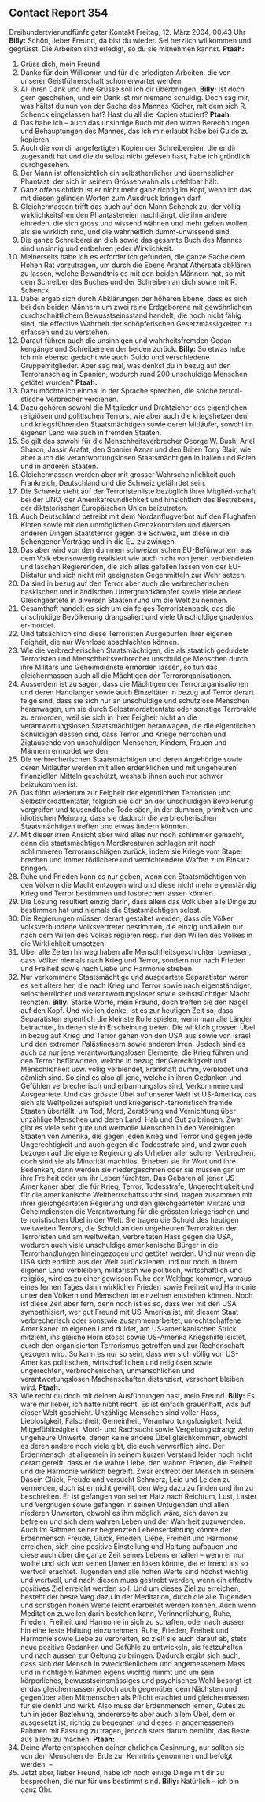 ## Contact Report 354
Dreihundertvierundfünfzigster Kontakt
Freitag, 12. März 2004, 00.43 Uhr
**Billy:**
Schön, lieber Freund, da bist du wieder. Sei herzlich willkommen und gegrüsst. Die Arbeiten sind erledigt, so du sie mitnehmen kannst.
**Ptaah:**
1. Grüss dich, mein Freund.
2. Danke für dein Willkomm und für die erledigten Arbeiten, die von unserer Geistführerschaft schon erwartet werden.
3. All ihren Dank und ihre Grüsse soll ich dir überbringen.
**Billy:**
Ist doch gern geschehen, und ein Dank ist mir niemand schuldig. Doch sag mir, was hältst du nun von der Sache des Mannes Köcher, mit dem sich R. Schenck eingelassen hat? Hast du all die Kopien studiert?
**Ptaah:**
4. Das habe ich – auch das unsinnige Buch mit den wirren Berechnungen und Behauptungen des Mannes, das ich mir erlaubt habe bei Guido zu kopieren.
5. Auch die von dir angefertigten Kopien der Schreibereien, die er dir zugesandt hat und die du selbst nicht gelesen hast, habe ich gründlich durchgesehen.
6. Der Mann ist offensichtlich ein selbstherrlicher und überheblicher Phantast, der sich in seinem Grössenwahn als unfehlbar hält.
7. Ganz offensichtlich ist er nicht mehr ganz richtig im Kopf, wenn ich das mit diesen gelinden Worten zum Ausdruck bringen darf.
8. Gleichermassen trifft das auch auf den Mann Schenck zu, der völlig wirklichkeitsfremden Phantastereien nachhängt, die ihm andere einreden, die sich gross und wissend wähnen und mehr gelten wollen, als sie wirklich sind, und die wahrheitlich dumm-unwissend sind.
9. Die ganze Schreiberei an dich sowie das gesamte Buch des Mannes sind unsinnig und entbehren jeder Wirklichkeit.
10. Meinerseits habe ich es erforderlich gefunden, die ganze Sache dem Hohen Rat vorzutragen, um durch die Ebene Arahat Athersata abklären zu lassen, welche Bewandtnis es mit den beiden Männern hat, so mit dem Schreiber des Buches und der Schreiben an dich sowie mit R. Schenck.
11. Dabei ergab sich durch Abklärungen der höheren Ebene, dass es sich bei den beiden Männern um zwei reine Erdgeborene mit gewöhnlichem durchschnittlichem Bewusstseinsstand handelt, die noch nicht fähig sind, die effective Wahrheit der schöpferischen Gesetzmässigkeiten zu erfassen und zu verstehen.
12. Darauf führen auch die unsinnigen und wahrheitsfremden Gedan-kengänge und Schreibereien der beiden zurück.
**Billy:**
So etwas habe ich mir ebenso gedacht wie auch Guido und verschiedene Gruppemitglieder. Aber sag mal, was denkst du in bezug auf den Terroranschlag in Spanien, wodurch rund 200 unschuldige Menschen getötet wurden?
**Ptaah:**
13. Dazu möchte ich einmal in der Sprache sprechen, die solche terrori-stische Verbrecher verdienen.
14. Dazu gehören sowohl die Mitglieder und Drahtzieher des eigentlichen religiösen und politischen Terrors, wie aber auch die kriegshetzenden und kriegsführenden Staatsmächtigen sowie deren Mitläufer, sowohl im eigenen Land wie auch in fremden Staaten.
15. So gilt das sowohl für die Menschheitsverbrecher George W. Bush, Ariel Sharon, Jassir Arafat, den Spanier Aznar und den Briten Tony Blair, wie aber auch die verantwortungslosen Staatsmächtigen in Italien und Polen und in anderen Staaten.
16. Gleichermassen werden aber mit grosser Wahrscheinlichkeit auch Frankreich, Deutschland und die Schweiz gefährdet sein.
17. Die Schweiz steht auf der Terroristenliste bezüglich ihrer Mitglied-schaft bei der UNO, der Amerikafreundlichkeit und hinsichtlich des Bestrebens, der diktatorischen Europäischen Union beizutreten.
18. Auch Deutschland betreibt mit dem Nordanflugverbot auf den Flughafen Kloten sowie mit den unmöglichen Grenzkontrollen und diversen anderen Dingen Staatsterror gegen die Schweiz, um diese in die Schengener Verträge und in die EU zu zwingen.
19. Das aber wird von den dummen schweizerischen EU-Befürwortern aus dem Volk ebensowenig realisiert wie auch nicht von jenen verblendeten und laschen Regierenden, die sich alles gefallen lassen von der EU-Diktatur und sich nicht mit geeigneten Gegenmitteln zur Wehr setzen.
20. Da sind in bezug auf den Terror aber auch die verbrecherischen baskischen und irländischen Untergrundkämpfer sowie viele andere Gleichgeartete in diversen Staaten rund um die Welt zu nennen.
21. Gesamthaft handelt es sich um ein feiges Terroristenpack, das die unschuldige Bevölkerung drangsaliert und viele Unschuldige gnadenlos er-mordet.
22. Und tatsächlich sind diese Terroristen Ausgeburten ihrer eigenen Feigheit, die nur Wehrlose abschlachten können.
23. Wie die verbrecherischen Staatsmächtigen, die als staatlich geduldete Terroristen und Menschheitsverbrecher unschuldige Menschen durch ihre Militärs und Geheimdienste ermorden lassen, so tun das gleichermassen auch all die Mächtigen der Terrororganisationen.
24. Ausserdem ist zu sagen, dass die Mächtigen der Terrororganisationen und deren Handlanger sowie auch Einzeltäter in bezug auf Terror derart feige sind, dass sie sich nur an unschuldige und schutzlose Menschen heranwagen, um sie durch Selbstmordattentate oder sonstige Terrorakte zu ermorden, weil sie sich in ihrer Feigheit nicht an die verantwortungslosen Staatsmächtigen heranwagen, die die eigentlichen Schuldigen dessen sind, dass Terror und Kriege herrschen und Zigtausende von unschuldigen Menschen, Kindern, Frauen und Männern ermordet werden.
25. Die verbrecherischen Staatsmächtigen und deren Angehörige sowie deren Mitläufer werden mit allen erdenklichen und mit ungeheuren finanziellen Mitteln geschützt, weshalb ihnen auch nur schwer beizukommen ist.
26. Das führt wiederum zur Feigheit der eigentlichen Terroristen und Selbstmordattentäter, folglich sie sich an der unschuldigen Bevölkerung vergreifen und tausendfache Tode säen, in der dummen, primitiven und idiotischen Meinung, dass sie dadurch die verbrecherischen Staatsmächtigen treffen und etwas ändern könnten.
27. Mit dieser irren Ansicht aber wird alles nur noch schlimmer gemacht, denn die staatsmächtigen Mordkreaturen schlagen mit noch schlimmeren Terroranschlägen zurück, indem sie Kriege vom Stapel brechen und immer tödlichere und vernichtendere Waffen zum Einsatz bringen.
28. Ruhe und Frieden kann es nur geben, wenn den Staatsmächtigen von den Völkern die Macht entzogen wird und diese nicht mehr eigenständig Krieg und Terror bestimmen und losbrechen lassen können.
29. Die Lösung resultiert einzig darin, dass allein das Volk über alle Dinge zu bestimmen hat und niemals die Staatsmächtigen selbst.
30. Die Regierungen müssen derart gestaltet werden, dass die Völker volksverbundene Volksvertreter bestimmen, die einzig und allein nur nach dem Willen des Volkes regieren resp. nur den Willen des Volkes in die Wirklichkeit umsetzen.
31. Über alle Zeiten hinweg haben alle Menschheitsgeschichten bewiesen, dass Völker niemals nach Krieg und Terror, sondern nur nach Frieden und Freiheit sowie nach Liebe und Harmonie streben.
32. Nur verkommene Staatsmächtige und ausgeartete Separatisten waren es seit alters her, die nach Krieg und Terror sowie nach eigenständiger, selbstherrlicher und verantwortungsloser sowie selbstsüchtiger Macht lechzten.
**Billy:**
Starke Worte, mein Freund, doch treffen sie den Nagel auf den Kopf. Und wie ich denke, ist es zur heutigen Zeit so, dass Separatisten eigentlich die kleinste Rolle spielen, wenn man alle Länder betrachtet, in denen sie in Erscheinung treten. Die wirklich grossen Übel in bezug auf Krieg und Terror gehen von den USA aus sowie von Israel und den extremen Palästinesern sowie anderen Irren. Jedoch sind es auch da nur jene verantwortungslosen Elemente, die Krieg führen und den Terror befürworten, welche in bezug der Gerechtigkeit und Menschlichkeit usw. völlig verblendet, krankhaft dumm, verblödet und dämlich sind. So sind es also all jene, welche in ihren Gedanken und Gefühlen verbrecherisch und erbarmungslos sind, Verkommene und Ausgeartete. Und das grösste Übel auf unserer Welt ist US-Amerika, das sich als Weltpolizei aufspielt und kriegerisch-terroristisch fremde Staaten überfällt, um Tod, Mord, Zerstörung und Vernichtung über unzählige Menschen und deren Land, Hab und Gut zu bringen. Zwar gibt es viele sehr gute und wertvolle Menschen in den Vereinigten Staaten von Amerika, die gegen jeden Krieg und Terror und gegen jede Ungerechtigkeit und auch gegen die Todesstrafe sind, und zwar auch bezogen auf die eigene Regierung als Urheber aller solcher Verbrechen, doch sind sie als Minorität machtlos. Erheben sie ihr Wort und ihre Bedenken, dann werden sie niedergeschrien oder sie müssen gar um ihre Freiheit oder um ihr Leben fürchten. Das Gebaren all jener US-Amerikaner aber, die für Krieg, Terror, Todesstrafe, Ungerechtigkeit und für die amerikanische Weltherrschaftssucht sind, tragen zusammen mit ihrer gleichgearteten Regierung und den gleichgearteten Militärs und Geheimdiensten die Verantwortung für die grössten kriegerischen und terroristischen Übel in der Welt. Sie tragen die Schuld des heutigen weltweiten Terrors, die Schuld an den ungeheuren Terrorakten der Terroristen und am weltweiten, verbreiteten Hass gegen die USA, wodurch auch viele unschuldige amerikanische Bürger in die Terrorhandlungen hineingezogen und getötet werden. Und nur wenn die USA sich endlich aus der Welt zurückziehen und nur noch in ihrem eigenen Land verbleiben, militärisch wie politisch, wirtschaftlich und religiös, wird es zu einer gewissen Ruhe der Weltlage kommen, woraus eines fernen Tages dann wirklicher Frieden sowie Freiheit und Harmonie unter den Völkern und Menschen im einzelnen entstehen können. Noch ist diese Zeit aber fern, denn noch ist es so, dass wer mit den USA sympathisiert, wer gut Freund mit US-Amerika ist, mit diesem Staat verbrecherisch oder sonstwie zusammenarbeitet, unrechtschaffene Amerikaner im eigenen Land duldet, am US-amerikanischen Strick mitzieht, ins gleiche Horn stösst sowie US-Amerika Kriegshilfe leistet, durch den organisierten Terrorismus getroffen und zur Rechenschaft gezogen wird. So kann es nur so sein, dass wer sich völlig von US-Amerikas politischen, wirtschaftlichen und religiösen sowie ungerechten, verbrecherischen, unmenschlichen und verantwortungslosen Machenschaften distanziert, verschont bleiben wird.
**Ptaah:**
33. Wie recht du doch mit deinen Ausführungen hast, mein Freund.
**Billy:**
Es wäre mir lieber, ich hätte nicht recht. Es ist einfach grauenhaft, was auf dieser Welt geschieht. Unzählige Menschen sind voller Hass, Lieblosigkeit, Falschheit, Gemeinheit, Verantwortungslosigkeit, Neid, Mitgefühllosigkeit, Mord- und Rachsucht sowie Vergeltungsdrang; zehn ungeheure Unwerte, denen keine andere Übel gleichkommen, obwohl es deren andere noch viele gibt, die auch verwerflich sind. Der Erdenmensch ist allgemein in seinem kurzen Verstand leider noch nicht derart gereift, dass er die wahre Liebe, den wahren Frieden, die Freiheit und die Harmonie wirklich begreift. Zwar erstrebt der Mensch in seinem Dasein Glück, Freude und versucht Schmerz, Leid und Leiden zu vermeiden, doch ist er nicht gewillt, den Weg dazu zu finden und ihn zu beschreiten. Er ist gefangen von seiner Hatz nach Reichtum, Lust, Laster und Vergnügen sowie gefangen in seinen Untugenden und allen niederen Unwerten, obwohl es ihm möglich wäre, sich davon zu befreien und sich dem wahren Leben und der Wahrheit zuzuwenden. Auch im Rahmen seiner begrenzten Lebenserfahrung könnte der Erdenmensch Freude, Glück, Frieden, Liebe, Freiheit und Harmonie erreichen, sich eine positive Einstellung und Haltung aufbauen und diese auch über die ganze Zeit seines Lebens erhalten – wenn er nur wollte und sich von seinen Unwerten lösen könnte, die er irrend als so wertvoll erachtet. Tugenden und alle hohen Werte sind höchst wichtig und wertvoll, und nach diesen muss gestrebt werden, wenn ein effectiv positives Ziel erreicht werden soll. Und um dieses Ziel zu erreichen, besteht der beste Weg dazu in der Meditation, durch die alle Tugenden und sonstigen hohen Werte leicht erarbeitet werden können. Auch wenn Meditation zuweilen darin bestehen kann, Verinnerlichung, Ruhe, Frieden, Freiheit und Harmonie in sich zu schaffen, oder nach aussen hin eine feste Haltung einzunehmen, Ruhe, Frieden, Freiheit und Harmonie sowie Liebe zu verbreiten, so zielt sie auch darauf ab, stets neue positive Gedanken und Gefühle zu entwickeln, sie festzuhalten und nach aussen zur Geltung zu bringen. Dadurch ergibt sich auch, dass sich der Mensch in zweckdienlichem und angemessenem Mass und in richtigem Rahmen eigens wichtig nimmt und um sein körperliches, bewusstseinsmässiges und psychisches Wohl besorgt ist, er das gleichermassen jedoch auch gegenüber dem Nächsten und gegenüber allen Mitmenschen als Pflicht erachtet und gleichermassen für sie denkt und wirkt. Also muss der Erdenmensch lernen, Gutes zu tun in jeder Beziehung, andererseits aber auch allem Übel, dem er ausgesetzt ist, richtig zu begegnen und dieses in angemessenem Rahmen mit Fassung zu tragen, jedoch stets darum bemüht, das Beste aus allem zu machen.
**Ptaah:**
34. Deine Worte entsprechen deiner ehrlichen Gesinnung, nur sollten sie von den Menschen der Erde zur Kenntnis genommen und befolgt werden. –
35. Jetzt aber, lieber Freund, habe ich noch einige Dinge mit dir zu besprechen, die nur für uns bestimmt sind.
**Billy:**
Natürlich – ich bin ganz Ohr.